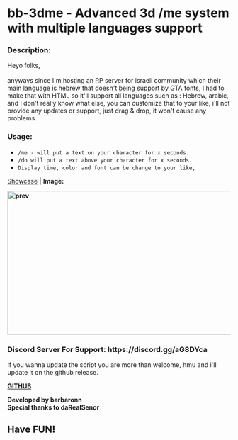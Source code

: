 <h1>bb-3dme - Advanced 3d /me system with multiple languages support</h1>

<h3>Description:</h3>
<p>Heyo folks,<br />
<br />
anyways since I'm hosting an RP server for israeli community which their main language is hebrew that doesn't being support by GTA fonts, I had to make that with HTML so it'll support all languages such as : Hebrew, arabic, and I don't really know what else, you can customize that to your like, i'll not provide any updates or support, just drag & drop, it won't cause any problems.<br /></p>

<h3>Usage:</h4>
<ul>
<li><code class="inline">/me - will put a text on your character for x seconds.</code></li>
<li><code class="inline">/do will put a text above your character for x seconds.</code></li>
<li><code class="inline">Display time, color and font can be change to your like, </code></li>
</ul>

<p><a title="Youtube Showcase" href="https://streamable.com/1onui4" target="_blank" rel="noopener">Showcase</a> | <strong>Image:</strong></p>
<p><strong><img src="https://cdn.discordapp.com/attachments/644631964774694942/751891369278177406/bb3dmefivem.png?width=1216&amp;height=684" alt="prev" width="576" height="325" /></strong></p>

<h3>Discord Server For Support: https://discord.gg/aG8DYca</h3>

If you wanna update the script you are more than welcome, hmu and i'll update it on the github release.
<p><strong><a title="GITHUB" href="https://github.com/BarBaroNN/bb-3dme" target="_blank" rel="noopener">GITHUB</a></strong></p>
<p><strong>Developed by barbaronn<br />Special thanks to daRealSenor</strong></p>
<h2>Have FUN!</h2>
